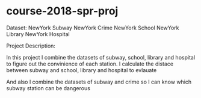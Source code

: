 # course-2018-spr-proj
Dataset:
NewYork Subway
NewYork Crime
NewYork School
NewYork Library
NewYork Hospital

Project Description:

In this project I combine the datasets of subway, school, library and hospital to figure out the convinience of each station.
I calculate the distace between subway and school, library and hospital to evlauate

And also I combine the datasets of subway and crime so I can know which subway station can be dangerous